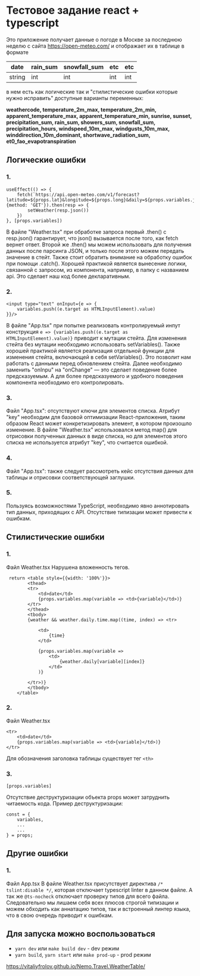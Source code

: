# Тестовое задание react + typescript

Это приложение получает данные о погоде в Москве за последнюю неделю с сайта https://open-meteo.com/
и отображает их в таблице в формате

| date   | rain_sum | snowfall_sum | etc | etc |
|--------|----------|--------------|-----|-----|
| string | int      | int          | int | int |

в нем есть как логические так и "стилистические ошибки которые нужно исправить"
доступные варианты переменных:

**weathercode, temperature_2m_max, temperature_2m_min, apparent_temperature_max, apparent_temperature_min, sunrise, sunset, precipitation_sum, rain_sum,
showers_sum, snowfall_sum, precipitation_hours, windspeed_10m_max, windgusts_10m_max, winddirection_10m_dominant, shortwave_radiation_sum, et0_fao_evapotranspiration**

## Логические ошибки
### 1.
```tsx
useEffect(() => {
    fetch(`https://api.open-meteo.com/v1/forecast?latitude=${props.lat}&longitude=${props.long}&daily=${props.variables.join(',')}&timezone=Europe/Moscow&past_days=0`, {method: 'GET'}).then(resp => {
        setWeather(resp.json())
    })
}, [props.variables])
```
В файле "Weather.tsx" при обработке запроса первый .then() с resp.json() гарантирует, что json() вызывается после того, как fetch вернет ответ. Второй же .then() мы можем использовать для получения данных после парсинга JSON, и только после этого можем передать значение в стейт. Также стоит обратить внимание на обработку ошибок при помощи .catch(). Хорошей практикой является вынесение логики, связанной с запросом, из компонента, например, в папку с названием api. Это сделает наш код более декларативным.

### 2. 
```tsx
<input type="text" onInput={e => {
    variables.push((e.target as HTMLInputElement).value)
}}/>
```
В файле "App.tsx" при попытке реализовать контролируемый инпут конструкция `e => {variables.push((e.target as HTMLInputElement).value)}` приводит к мутации стейта. Для изменения стейта без мутации необходимо использовать setVariables(). Также хорошей практикой является реализация отдельной функции для изменения стейта, включающей в себя setVariables(). Это позволит нам работать с данными перед обновлением стейта. Далее необходимо заменить "onInpu" на "onChange" — это сделает поведение более предсказуемым. А для более предсказуемого и удобного поведения компонента необходимо его контролировать.


### 3.
Файл "App.tsx": отсутствуют ключи для элементов списка. Атрибут "key" необходим для базовой оптимизации React-приложения, таким образом React может конкретизировать элемент, в котором произошло изменение. В файле "Weather.tsx" использовался метод map() для отрисовки полученных данных в виде списка, но для элементов этого списка не используется атрибут "key", что считается ошибкой.

### 4.
Файл "App.tsx": также следует рассмотреть кейс отсутствия данных для таблицы и отрисовки соответствующей заглушки.

### 5.
Пользуясь возможностями TypeScript, необходимо явно аннотировать тип данных, приходящих с API. Отсутствие типизации может привести к ошибкам.

## Стилистические ошибки
### 1. 
Файл Weather.tsx
Нарушена вложенность тегов.
```tsx
 return <table style={{width: '100%'}}>
        <thead>
        <tr>
            <td>date</td>
            {props.variables.map(variable => <td>{variable}</td>)}
        </tr>
        </thead>
        <tbody>
        {weather && weather.daily.time.map((time, index) => <tr>

            <td>
                {time}
            </td>

            {props.variables.map(variable =>
                <td>
                    {weather.daily[variable][index]}
                </td>
            )}

        </tr>)}
        </tbody>
    </table>
```
### 2.
Файл Weather.tsx
```tsx
<tr>
    <td>date</td>
    {props.variables.map(variable => <td>{variable}</td>)}
</tr>
```
Для обозначения заголовка таблицы существует тег `<th>`

### 3.
```tsx
[props.variables]
```
Отсутствие деструктуризации объекта props может затруднить читаемость кода.
Пример деструктуризации:
```tsx
const = {
    variables,
    ...
    ...
} = props;
```

## Другие ошибки
### 1. 
Файл App.tsx
В файле Weather.tsx присутствует директива
`/* tslint:disable */`, которая отключает typescript linter в данном файле. А так же `@ts-nocheck` отключает проверку типов для всего файла.
Следовательно мы лишаем себя всех плюсов строгой типизации и можем обходить как аннатацию типов, так и встроенный линтер языка, что в свою очередь приводит к ошибкам.


## Для запуска можно воспользоваться
- `yarn dev` или `make build dev` - dev режим
- `yarn build`, `yarn start` или `make prod-up` - prod режим

https://vitaliyfrolov.github.io/Nemo.Travel.WeatherTable/
